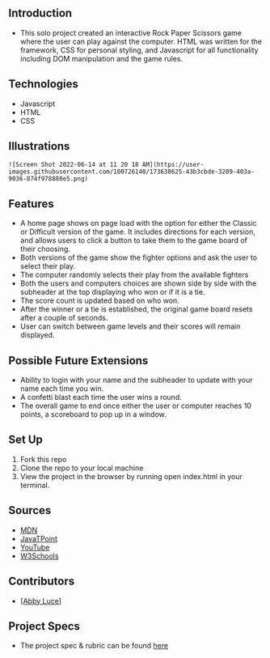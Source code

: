 ## Introduction
  - This solo project created an interactive Rock Paper Scissors game where the user can play against the computer. HTML was written for the framework, CSS for personal styling, and Javascript for all functionality including DOM manipulation and the game rules.

## Technologies
  - Javascript
  - HTML
  - CSS

## Illustrations
    ![Screen Shot 2022-06-14 at 11 20 18 AM](https://user-images.githubusercontent.com/100726140/173638625-43b3cbde-3209-403a-9036-874f978880e5.png)

## Features
- A home page shows on page load with the option for either the Classic or Difficult version of the game. It includes directions for each version, and allows users to click a button to take them to the game board of their choosing.
- Both versions of the game show the fighter options and ask the user to select their play.
- The computer randomly selects their play from the available fighters
- Both the users and computers choices are shown side by side with the subheader at the top displaying who won or if it is a tie.
- The score count is updated based on who won.
- After the winner or a tie is established, the original game board resets after a couple of seconds.
- User can switch between game levels and their scores will remain displayed.

## Possible Future Extensions
  - Ability to login with your name and the subheader to update with your name each time you win.
  - A confetti blast each time the user wins a round.
  - The overall game to end once either the user or computer reaches 10 points, a scoreboard to pop up in a window.

## Set Up

1. Fork this repo  
2. Clone the repo to your local machine
3. View the project in the browser by running open index.html in your terminal.


## Sources
  - [MDN](http://developer.mozilla.org/en-US/)
  - [JavaTPoint](https://www.javatpoint.com/how-to-check-a-radio-button-using-javascript)
  - [YouTube](https://www.youtube.com/)
  - [W3Schools](https://www.w3schools.com/)

## Contributors
  - [[Abby Luce](https://github.com/abbyluce)]


## Project Specs
  - The project spec & rubric can be found [here](https://frontend.turing.edu/projects/module-1/rock-paper-scissors-solo-v2.html)

